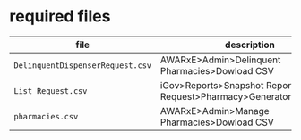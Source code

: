 # required files
file|description
-----|-----
`DelinquentDispenserRequest.csv`|AWARxE>Admin>Delinquent Pharmacies>Dowload CSV
`List Request.csv`|iGov>Reports>Snapshot Reports>List Request>Pharmacy>Generator>Download
`pharmacies.csv`|AWARxE>Admin>Manage Pharmacies>Dowload CSV